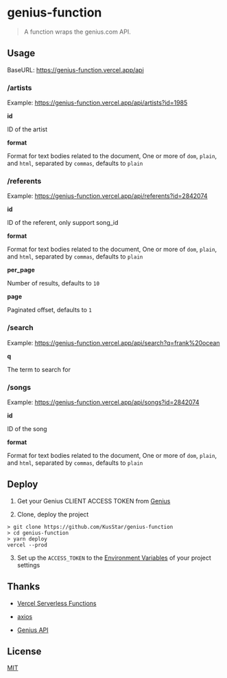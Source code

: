 # genius-function

> A function wraps the genius.com API.

## Usage

BaseURL:  https://genius-function.vercel.app/api

### /artists

Example: https://genius-function.vercel.app/api/artists?id=1985

**id**

ID of the artist

**format**

Format for text bodies related to the document, One or more of `dom`, `plain`, and `html`, separated by `commas`, defaults to `plain`

### /referents

Example: https://genius-function.vercel.app/api/referents?id=2842074

**id**

ID of the referent, only support song_id

**format**

Format for text bodies related to the document, One or more of `dom`, `plain`, and `html`, separated by `commas`, defaults to `plain`

**per_page**

Number of results, defaults to `10`

**page**

Paginated offset, defaults to `1`

### /search

Example: https://genius-function.vercel.app/api/search?q=frank%20ocean

**q**

The term to search for

### /songs

Example: https://genius-function.vercel.app/api/songs?id=2842074

**id**

ID of the song

**format**

Format for text bodies related to the document, One or more of `dom`, `plain`, and `html`, separated by `commas`, defaults to `plain`

## Deploy

1. Get your Genius CLIENT ACCESS TOKEN from [Genius](https://genius.com/api-clients)

2. Clone, deploy the project
  ```
  > git clone https://github.com/KusStar/genius-function
  > cd genius-function
  > yarn deploy
  vercel --prod
  ```

3. Set up the `ACCESS_TOKEN` to the [Environment Variables](https://vercel.com/docs/build-step#environment-variables) of your project settings

## Thanks

- [Vercel Serverless Functions](https://vercel.com/docs/serverless-functions)

- [axios](https://github.com/axios/axios)

- [Genius API](https://genius.com/developers)

## License

[MIT](LICENSE)
